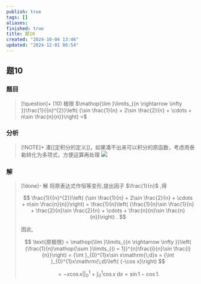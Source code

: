 ```yaml
---
publish: true
tags: []
aliases: 
finished: true
title: 题10
created: "2024-10-04 13:46"
updated: "2024-12-01 06:54"
---
```

## 题10
### 题目
> [!question]+
> (10) 极限 $\mathop{\lim }\limits_{{n \rightarrow \infty }}\frac{1}{{n}^{2}}\left( {\sin \frac{1}{n} + 2\sin \frac{2}{n} + \cdots + n\sin \frac{n}{n}}\right) =$
### 分析
> [!NOTE]+
> 凑[[定积分的定义]]，如果凑不出来可以积分的原函数，考虑用泰勒转化为多项式，方便运算再处理
> ![](https://img.hwenyi.live/202411291632719.webp)
### 解
> [!done]-
> 解 将原表达式作恒等变形,提出因子 $\frac{1}{n}$ ,得
> 
> $$
> \frac{1}{{n}^{2}}\left( {\sin \frac{1}{n} + 2\sin \frac{2}{n} + \cdots + n\sin \frac{n}{n}}\right) = \frac{1}{n}\left( {\frac{1}{n}\sin \frac{1}{n} + \frac{2}{n}\sin \frac{2}{n} + \cdots + \frac{n}{n}\sin \frac{n}{n}}\right) .
> $$
> 
> 因此,
> 
> $$
> \text{原极限} = \mathop{\lim }\limits_{{n \rightarrow \infty }}\left( {\frac{1}{n}\mathop{\sum }\limits_{{i = 1}}^{n}\frac{i}{n}\sin \frac{i}{n}}\right) = {\int }_{0}^{1}x\sin x\mathrm{\;d}x = {\int }_{0}^{1}x\mathrm{\;d}\left( {-\cos x}\right)
> $$
> 
> $$
> = - x\cos x{\left| \right| }_{0}^{1} + {\int }_{0}^{1}\cos x\mathrm{\;d}x = \sin 1 - \cos 1.
> $$